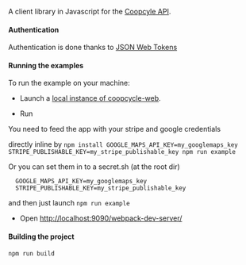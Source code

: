 A client library in Javascript for the [Coopcyle API](https://github.com/coopcycle/coopcycle-web).

#### Authentication

Authentication is done thanks to [JSON Web Tokens](https://en.wikipedia.org/wiki/JSON_Web_Token)

#### Running the examples

To run the example on your machine:

* Launch a [local instance of coopcycle-web](https://github.com/coopcycle/coopcycle-web#coopcycle).

* Run

You need to feed the app with your stripe and google credentials

directly inline by `npm install GOOGLE_MAPS_API_KEY=my_googlemaps_key STRIPE_PUBLISHABLE_KEY=my_stripe_publishable_key npm run example`

Or you can set them in to a secret.sh (at the root dir)
```
  GOOGLE_MAPS_API_KEY=my_googlemaps_key
  STRIPE_PUBLISHABLE_KEY=my_stripe_publishable_key
```
and then just launch `npm run example`

* Open [http://localhost:9090/webpack-dev-server/](http://localhost:8080/webpack-dev-server/)

#### Building the project

```
npm run build
```
